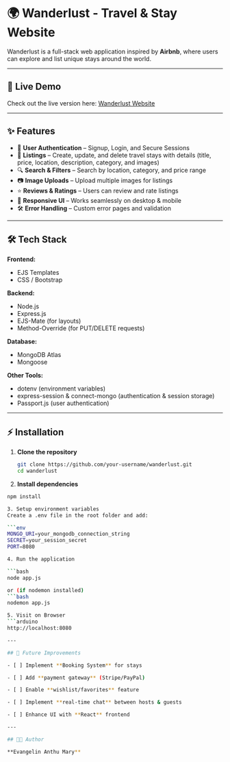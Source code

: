 # 🌍 Wanderlust - Travel & Stay Website  

Wanderlust is a full-stack web application inspired by **Airbnb**, where users can explore and list unique stays around the world.  

---

## 🚀 Live Demo  
Check out the live version here: [Wanderlust Website](https://wanderlust-website-4z6f.onrender.com) 

---

## ✨ Features  
- 🔐 **User Authentication** – Signup, Login, and Secure Sessions  
- 🏡 **Listings** – Create, update, and delete travel stays with details (title, price, location, description, category, and images)  
- 🔍 **Search & Filters** – Search by location, category, and price range  
- 📷 **Image Uploads** – Upload multiple images for listings  
- ⭐ **Reviews & Ratings** – Users can review and rate listings  
- 📱 **Responsive UI** – Works seamlessly on desktop & mobile  
- 🛠 **Error Handling** – Custom error pages and validation  

---

## 🛠 Tech Stack  

**Frontend:**  
- EJS Templates  
- CSS / Bootstrap 

**Backend:**  
- Node.js  
- Express.js  
- EJS-Mate (for layouts)  
- Method-Override (for PUT/DELETE requests)  

**Database:**  
- MongoDB Atlas  
- Mongoose  

**Other Tools:**  
- dotenv (environment variables)  
- express-session & connect-mongo (authentication & session storage)  
- Passport.js (user authentication)  

---

## ⚡ Installation  

1. **Clone the repository**  
   ```bash
   git clone https://github.com/your-username/wanderlust.git
   cd wanderlust

2. **Install dependencies**

```bash
npm install

3. Setup environment variables
Create a .env file in the root folder and add:

```env
MONGO_URI=your_mongodb_connection_string
SECRET=your_session_secret
PORT=8080

4. Run the application

```bash
node app.js

or (if nodemon installed)
```bash
nodemon app.js

5. Visit on Browser
```arduino
http://localhost:8080

---

## 🚀 Future Improvements

- [ ] Implement **Booking System** for stays

- [ ] Add **payment gateway** (Stripe/PayPal)

- [ ] Enable **wishlist/favorites** feature

- [ ] Implement **real-time chat** between hosts & guests

- [ ] Enhance UI with **React** frontend

---

## 👨‍💻 Author  

**Evangelin Anthu Mary**  


